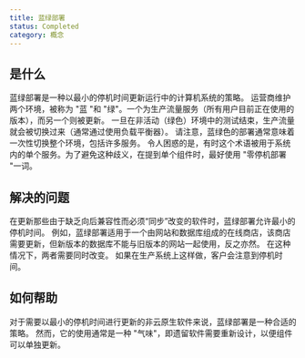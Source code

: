 ```yaml
---
title: 蓝绿部署
status: Completed
category: 概念
---
```


## 是什么

蓝绿部署是一种以最小的停机时间更新运行中的计算机系统的策略。
运营商维护两个环境，被称为 "蓝 "和 "绿"。一个为生产流量服务（所有用户目前正在使用的版本），而另一个则被更新。
一旦在非活动（绿色）环境中的测试结束，生产流量就会被切换过来（通常通过使用负载平衡器）。
请注意，蓝绿色的部署通常意味着一次性切换整个环境，包括许多服务。
令人困惑的是，有时这个术语被用于系统内的单个服务。为了避免这种歧义，在提到单个组件时，最好使用 "零停机部署 "一词。

## 解决的问题

在更新那些由于缺乏向后兼容性而必须“同步”改变的软件时，蓝绿部署允许最小的停机时间。
例如，蓝绿部署适用于一个由网站和数据库组成的在线商店，该商店需要更新，但新版本的数据库不能与旧版本的网站一起使用，反之亦然。
在这种情况下，两者需要同时改变。
如果在生产系统上这样做，客户会注意到停机时间。

## 如何帮助

对于需要以最小的停机时间进行更新的非云原生软件来说，蓝绿部署是一种合适的策略。
然而，它的使用通常是一种 "气味"，即遗留软件需要重新设计，以便组件可以单独更新。
